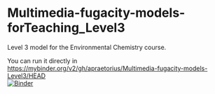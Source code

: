 # Multimedia-fugacity-models-forTeaching_Level3 
Level 3 model for the Environmental Chemistry course.

You can run it directly in https://mybinder.org/v2/gh/apraetorius/Multimedia-fugacity-models-Level3/HEAD </br>
[![Binder](https://mybinder.org/badge_logo.svg)](https://mybinder.org/v2/gh/apraetorius/Multimedia-fugacity-models-forTeaching_Level3/HEAD)


